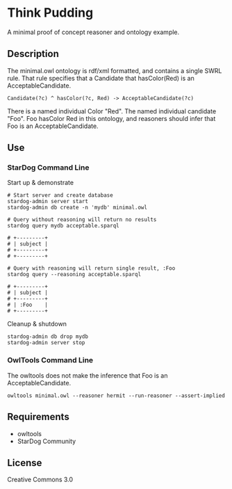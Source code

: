 # Think Pudding
A minimal proof of concept reasoner and ontology example.

## Description
The minimal.owl ontology is rdf/xml formatted, and contains a single SWRL rule.
That rule specifies that a Candidate that hasColor(Red) is an AcceptableCandidate.
```
Candidate(?c) ^ hasColor(?c, Red) -> AcceptableCandidate(?c)
```
There is a named individual Color "Red".
The named individual candidate "Foo". 
Foo hasColor Red in this ontology, and reasoners should infer that Foo is an AcceptableCandidate.

## Use

### StarDog Command Line
Start up & demonstrate
```
# Start server and create database
stardog-admin server start
stardog-admin db create -n 'mydb' minimal.owl

# Query without reasoning will return no results
stardog query mydb acceptable.sparql

# +---------+
# | subject |
# +---------+
# +---------+

# Query with reasoning will return single result, :Foo
stardog query --reasoning acceptable.sparql

# +---------+
# | subject |
# +---------+
# | :Foo    |
# +---------+
```

Cleanup & shutdown
```
stardog-admin db drop mydb
stardog-admin server stop
```

### OwlTools Command Line
The owltools does not make the inference that Foo is an AcceptableCandidate.

```
owltools minimal.owl --reasoner hermit --run-reasoner --assert-implied
```


## Requirements
- owltools
- StarDog Community

## License

Creative Commons 3.0
